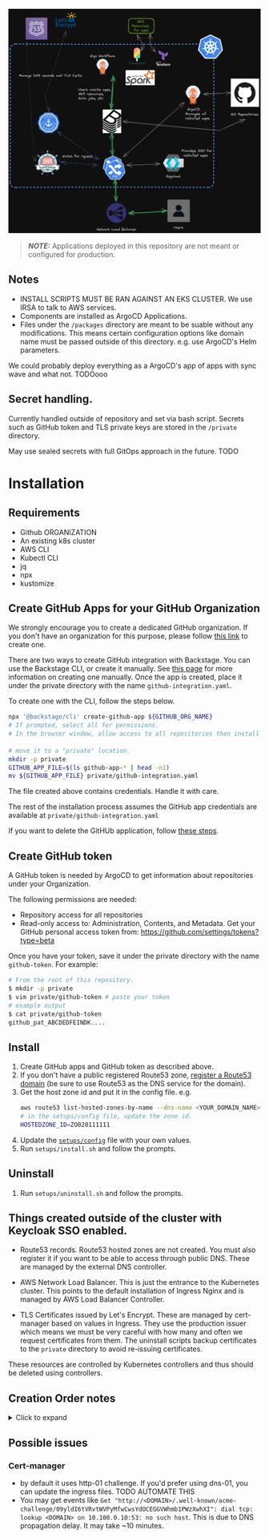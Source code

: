 
![overview](docs/images/overview.png)


> **_NOTE:_**  Applications deployed in this repository are not meant or configured for production.

## Notes
- INSTALL SCRIPTS MUST BE RAN AGAINST AN EKS CLUSTER. We use IRSA to talk to AWS services.
- Components are installed as ArgoCD Applications.
- Files under the `/packages` directory are meant to be suable without any modifications. This means certain configuration options like domain name must be passed outside of this directory. e.g. use ArgoCD's Helm parameters.

We could probably deploy everything as a ArgoCD's app of apps with sync wave and what not. TODOooo

## Secret handling. 

Currently handled outside of repository and set via bash script. Secrets such as GitHub token and TLS private keys are stored in the `/private` directory.

May use sealed secrets with full GitOps approach in the future. TODO

# Installation

## Requirements

- Github ORGANIZATION
- An existing k8s cluster
- AWS CLI
- Kubectl CLI
- jq
- npx
- kustomize


## Create GitHub Apps for your GitHub Organization

We strongly encourage you to create a dedicated GitHub organization. If you don't have an organization for this purpose, please follow [this link](https://docs.github.com/en/organizations/collaborating-with-groups-in-organizations/creating-a-new-organization-from-scratch) to create one.

There are two ways to create GitHub integration with Backstage. You can use the Backstage CLI, or create it manually. See [this page](https://backstage.io/docs/integrations/github/github-apps) for more information on creating one manually. Once the app is created, place it under the private directory with the name `github-integration.yaml`. 

To create one with the CLI, follow the steps below.

```bash
npx '@backstage/cli' create-github-app ${GITHUB_ORG_NAME}
# If prompted, select all for permissions.
# In the browser window, allow access to all repositories then install the app.

# move it to a "private" location. 
mkdir -p private
GITHUB_APP_FILE=$(ls github-app-* | head -n1)
mv ${GITHUB_APP_FILE} private/github-integration.yaml
```

The file created above contains credentials. Handle it with care.

The rest of the installation process assumes the GitHub app credentials are available at `private/github-integration.yaml`

If you want to delete the GitHUb application, follow [these steps](https://docs.github.com/en/apps/maintaining-github-apps/deleting-a-github-app). 

## Create GitHub token

A GitHub token is needed by ArgoCD to get information about repositories under your Organization. 

The following permissions are needed: 
  - Repository access for all repositories
  - Read-only access to: Administration, Contents, and Metadata.
Get your GitHub personal access token from: https://github.com/settings/tokens?type=beta

Once you have your token, save it under the private directory with the name `github-token`. For example:

```bash
# From the root of this repository.
$ mkdir -p private
$ vim private/github-token # paste your token
# example output
$ cat private/github-token
github_pat_ABCDEDFEINDK....
```
## Install
1. Create GitHub apps and GitHub token as described above.
2. If you don't have a public registered Route53 zone, [register a Route53 domain](https://docs.aws.amazon.com/Route53/latest/DeveloperGuide/domain-register.html) (be sure to use Route53 as the DNS service for the domain). 
3. Get the host zone id and put it in the config file. e.g.
    ```bash
    aws route53 list-hosted-zones-by-name --dns-name <YOUR_DOMAIN_NAME> --query 'HostedZones[0].Id' --output text | cut -d'/' -f3
    # in the setups/config file, update the zone id.
    HOSTEDZONE_ID=ZO020111111
    ```
3. Update the [`setups/config`](setups/config) file with your own values.
4. Run `setups/install.sh` and follow the prompts.

## Uninstall
1. Run `setups/uninstall.sh` and follow the prompts.

## Things created outside of the cluster with Keycloak SSO enabled.

- Route53 records. Route53 hosted zones are not created. You must also register it if you want to be able to access through public DNS. These are managed by the external DNS controller.

- AWS Network Load Balancer. This is just the entrance to the Kubernetes cluster. This points to the default installation of Ingress Nginx and is managed by AWS Load Balancer Controller.

- TLS Certificates issued by Let's Encrypt. These are managed by cert-manager based on values in Ingress. They use the production issuer which means we must be very careful with how many and often we request certificates from them. The uninstall scripts backup certificates to the `private` directory to avoid re-issuing certificates.

These resources are controlled by Kubernetes controllers and thus should be deleted using controllers.

## Creation Order notes
<details>
    <summary>Click to expand</summary>

### Keycloak SSO with DNS and TLS certificates

If using keycloak SSO with fully automated DNS and certificate management, it must be:

1. aws-load-balancer-controller
2. ingress-nginx
3. cert-manager
4. external-dns
5  keycloak
6. The rest of stuff


### Keycloak SSO with manual DNS and TLS Certificates

If using keycloak SSO but manage DNS records and certificates manually. 

1. aws-load-balancer-controller
2. ingress-nginx
3. The rest of stuff minus cert-manager and external-dns

In this case, you can issue your own certs and provide them as TLS secrets as specified in the `spec.tls[0].secretName` field of Ingress objects.
You can also let NLB or ALB terminate TLS instead using the LB controller. This is not covered currently, but possible.

### No SSO

If no SSO, no particular installation order. Eventual consistency works.

</details>

## Possible issues

### Cert-manager
- by default it uses http-01 challenge. If you'd prefer using dns-01, you can update the ingress files. TODO AUTOMATE THIS
- You may get events like `Get "http://<DOMAIN>/.well-known/acme-challenge/09yldI6tVRvtWVPyMfwCwsYdOCEGGVWhmb1PWzXwhXI": dial tcp: lookup <DOMAIN> on 10.100.0.10:53: no such host`. This is due to DNS propagation delay. It may take ~10 minutes.
